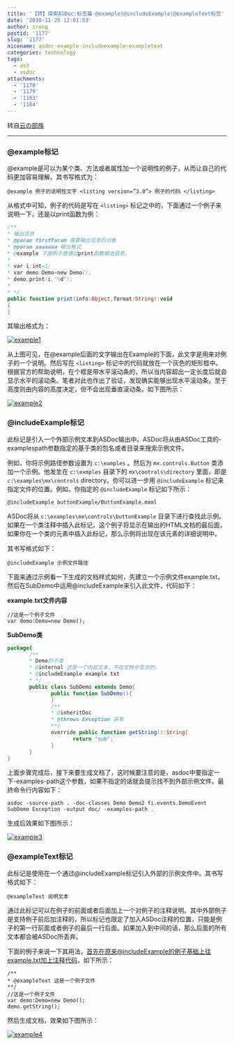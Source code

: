 ```yaml
---
title: '【转】探索ASDoc:标签篇-@example|@includeExample|@exampleText标签'
date: '2010-11-25 12:01:53'
author: zrong
postid: '1177'
slug: '1177'
nicename: asdoc-example-includeexample-exampletext
categories: technology
tags:
  - as3
  - asdoc
attachments:
  - '1178'
  - '1179'
  - '1183'
  - '1184'
---
```


转自[云の部族](http://hi.baidu.com/vim888/blog/item/f8cbd812f08ab8c5c2fd7839.html)

------------------------------------------

### @example标记

@example是可以为某个类、方法或者属性加一个说明性的例子，从而让自己的代码更加容易理解。其书写格式为：

```
@example 例子的说明性文字 <listing version=”3.0”> 例子的代码 </listing>
```

从格式中可知，例子的代码是写在 `<listing>` 标记之中的，下面通过一个例子来说明一下，还是以print函数为例：<!--more-->

``` actionscript
/**
* 输出信息
* @param firstParam 需要输出信息的对象
* @param aaaaaaa 输出格式
* @example 下面例子是通过print函数输出信息。
* 
* var i:int=1;
* var demo:Demo=new Demo();
* demo.print(i,"%d");
* 
* */
public function print(info:Object,format:String):void
{
}
```

其输出格式为：

[![](/uploads/2010/11/example1.jpg "example1")](/uploads/2010/11/example1.jpg)

从上图可见，在@example后面的文字输出在Example的下面，此文字是用来对例子的一个说明。然后写在 `<listing>` 标记中的代码就放在一个灰色的矩形框中。根据官方的帮助说明，在个框是带水平滚动条的，所以当内容超出一定长度后就会显示水平的滚动条。笔者对此也作出了验证，发现确实能够出现水平滚动条，至于高度则由内容的高度决定，但不会出现垂直滚动条。如下图所示：

[![](/uploads/2010/11/example2.jpg "example2")](/uploads/2010/11/example2.jpg)

### @includeExample标记

此标记是引入一个外部示例文本到ASDoc输出中。ASDoc将从由ASDoc工具的-examplespath参数指定的基于类的包名或者目录来搜索示例文件。

例如，你将示例路径参数设置为 `c:\eamples` 。然后为 `mx.controls.Button` 类添加一个示例。他发生在 `c:\exmples` 目录下的 `mx\controls\directory` 里面，即是 `c:\examples\mx\controls` directory。你可以进一步用 `@includeExample` 标记来指定文件的位置。例如，你指定的 `@includeExample` 标记如下所示：

```
@includeExample buttonExample/ButtonExample.mxml
```

ASDoc将从 `c:\examples\mx\controls\buttonExample` 目录下进行查找此示例。如果在一个类注释中插入此标记，这个例子将显示在输出的HTML文档的最后面，如果你在一个类的元素中插入此标记，那么示例将出现在该元素的详细说明中。

其书写格式如下：

```
@includeExample 示例文件路径
```

下面来通过示例看一下生成的文档样式如何，先建立一个示例文件example.txt，然后在SubDemo中运用@includeExample来引入此文件，代码如下：

**example.txt文件内容**

```
//这是一个例子文件
var demo:Demo=new Demo();
```

**SubDemo类**

``` actionscript
package{
       /**
       * Demo的子类
       * @internal 这是一个内部文本，不在文档中显示的。
       * @includeExample example.txt
       * */
       public class SubDemo extends Demo{
              public function SubDemo(){
              }
              /**
              * @inheritDoc
              * @throws Exception 异常
              **/
              override public function getString():String{
                     return "sub";
              }
       }
}
```

上面步骤完成后，接下来要生成文档了，这时候要注意的是，asdoc中要指定一下-examples-path这个参数，如果不指定的话就会提示找不到外部示例文件。最终命令行内容如下：

```
asdoc -source-path . -doc-classes Demo Demo2 fi.events.DemoEvent SubDemo Exception -output doc/ -examples-path .
```

生成后效果如下图所示：

[![](/uploads/2010/11/example3.jpg "example3")](/uploads/2010/11/example3.jpg)

### @exampleText标记

此标记是使用在一个通过@includeExample标记引入外部的示例文件中。其书写格式如下：

`@exampleText 说明文本`

通过此标记可以在例子的前面或者后面加上一个对例子的注释说明。其中外部例子是支持例子前后加注释的，所以标记也限定了加入ASDoc注释的位置，只能是例子的第一行前面或者例子的最后一行后面。如果加入到中间的话，那么后面的所有文本都会被ASDoc所丢弃。

下面的例子来说一下其用法，首先在原来@includeExample的例子基础上往example.txt加上注释代码，如下所示：

```
/**
* @exampleText 这是一个例子文件
**/
//这是一个例子文件
var demo:Demo=new Demo();
demo.getString();
```

然后生成文档，效果如下图所示：  

[![](/uploads/2010/11/example4.jpg "example4")](/uploads/2010/11/example4.jpg)

